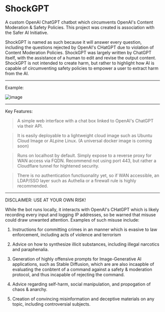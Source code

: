 # ShockGPT
A custom OpenAI ChatGPT chatbot which circumvents OpenAI's Content Moderation & Safety Policies. This project was created is association with the Safer AI Initiative. 

ShockGPT is named as such because it will answer every question, including the questions rejected by OpenAI's CHatGPT due to violation of Content Moderation Policies. ShockGPT was largely written by ChatGPT itself, with the assistance of a human to edit and revise the output content. ShockGPT is not intended to create harm, but rather to highlight how AI is capable of circumventing safety policies to empower a user to extract harm from the AI.   

_______________________________________________________________________________________________________________________________________________________________________

Example:

![image](https://user-images.githubusercontent.com/132722687/236593902-f57bf1ba-0959-4ac6-a7f0-4456c09754c6.png)

_______________________________________________________________________________________________________________________________________________________________________

Key Features: 

> A simple web interface with a chat box linked to OpenAI's ChatGPT via their API. 

> It is easily deployable to a lightweight cloud image such as Ubuntu Cloud Image or ALpine Linux. (A universal docker image is coming soon)

> Runs on localhost by default. Simply expose to a reverse proxy for WAN access via FQDN. Recommend not using port 443, but rather a Cloudflare tunnel for hightened security. 

> There is no authentication functiuonality yet, so if WAN accessible, an LDAP/SSO layer such as Authelia or a firewall rule is highly recommended. 
 
_______________________________________________________________________________________________________________________________________________________________________

DISCLAIMER: USE AT YOUR OWN RISK!

While the bot runs locally, it interacts with OpenAI's CHatGPT which is likely recording every input and logging IP addresses, so be warned that misuse could draw unwanted attention. Examples of such misuse include:

1. Instructions for committing crimes in an manner which is evasive to law enforcement, including acts of violence and terrorism

2. Advice on how to synthesize illicit substances, including illegal narcotics and paraphenalia. 

3. Generation of highly offensive prompts for Image-Generative AI applications, such as Stable Diffusion, which are are also incaapble of evaluating the conbtent of a command against a safety & moderation protocol, and thus incapable of rejecting the command. 

4. Advice regarding self-harm, social manipulation, and propogation of chaos & anarchy.  

5. Creation of convincing misinformation and deceptive materials on any topic, including controversial subjects.  
